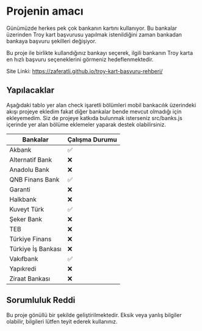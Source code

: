 # Projenin amacı

Günümüzde herkes pek çok bankanın kartını kullanıyor. Bu bankalar üzerinden Troy kart başvurusu yapılmak istenildiğini zaman bankadan bankaya başvuru şekilleri değişiyor.

Bu proje ile birlikte kullandığınız bankayı seçerek, ilgili bankanın Troy karta en hızlı başvuru seçeneklerini görmeniz hedeflenmektedir.

Site Linki: https://zaferatli.github.io/troy-kart-basvuru-rehberi/

## Yapılacaklar

Aşağıdaki tablo yer alan check işaretli bölümleri mobil bankacılık üzerindeki akışı projeye ekledim fakat diğer bankalar bende mevcut olmadığı için ekleyemedim. Siz de projeye katkıda bulunmak isterseniz src/banks.js içerinde yer alan bölüme eklemeler yaparak destek olabilirsiniz.

| Bankalar           | Çalışma Durumu |
| ------------------ | -------------- |
| Akbank             | ✅             |
| Alternatif Bank    | ❌             |
| Anadolu Bank       | ❌             |
| QNB Finans Bank    | ✅             |
| Garanti            | ❌             |
| Halkbank           | ❌             |
| Kuveyt Türk        | ✅             |
| Şeker Bank         | ❌             |
| TEB                | ❌             |
| Türkiye Finans     | ❌             |
| Türkiye İş Bankası | ❌             |
| Vakıfbank          | ✅             |
| Yapıkredi          | ❌             |
| Ziraat Bankası     | ❌             |

## Sorumluluk Reddi

Bu proje gönüllü bir şekilde geliştirilmektedir. Eksik veya yanlış bilgiler olabilir, bilgileri lütfen teyit ederek kullanınız.
